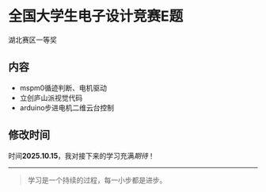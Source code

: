 # 全国大学生电子设计竞赛E题

湖北赛区一等奖

## 内容

- mspm0循迹判断、电机驱动
- 立创庐山派视觉代码
- arduino步进电机二维云台控制

## 修改时间

时间**2025.10.15**，我对接下来的学习充满*期待*！

---

> 学习是一个持续的过程，每一小步都是进步。
